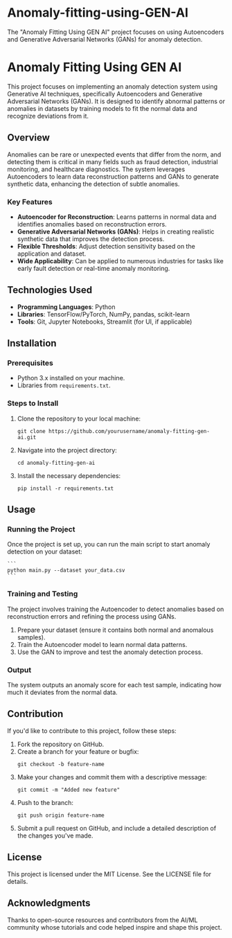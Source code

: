 # Anomaly-fitting-using-GEN-AI
The "Anomaly Fitting Using GEN AI" project focuses on using Autoencoders and Generative Adversarial Networks (GANs) for anomaly detection.


Anomaly Fitting Using GEN AI
============================

This project focuses on implementing an anomaly detection system using Generative AI techniques, specifically Autoencoders and Generative Adversarial Networks (GANs). It is designed to identify abnormal patterns or anomalies in datasets by training models to fit the normal data and recognize deviations from it.

Overview
--------

Anomalies can be rare or unexpected events that differ from the norm, and detecting them is critical in many fields such as fraud detection, industrial monitoring, and healthcare diagnostics. The system leverages Autoencoders to learn data reconstruction patterns and GANs to generate synthetic data, enhancing the detection of subtle anomalies.

### Key Features
- **Autoencoder for Reconstruction**: Learns patterns in normal data and identifies anomalies based on reconstruction errors.
- **Generative Adversarial Networks (GANs)**: Helps in creating realistic synthetic data that improves the detection process.
- **Flexible Thresholds**: Adjust detection sensitivity based on the application and dataset.
- **Wide Applicability**: Can be applied to numerous industries for tasks like early fault detection or real-time anomaly monitoring.

Technologies Used
-----------------
- **Programming Languages**: Python
- **Libraries**: TensorFlow/PyTorch, NumPy, pandas, scikit-learn
- **Tools**: Git, Jupyter Notebooks, Streamlit (for UI, if applicable)

Installation
------------

### Prerequisites
- Python 3.x installed on your machine.
- Libraries from `requirements.txt`.

### Steps to Install
1. Clone the repository to your local machine:
    ```
    git clone https://github.com/yourusername/anomaly-fitting-gen-ai.git
    ```
2. Navigate into the project directory:
    ```
    cd anomaly-fitting-gen-ai
    ```
3. Install the necessary dependencies:
    ```
    pip install -r requirements.txt
    ```

Usage
-----

### Running the Project
Once the project is set up, you can run the main script to start anomaly detection on your dataset:

    ```
    python main.py --dataset your_data.csv
    ```

### Training and Testing
The project involves training the Autoencoder to detect anomalies based on reconstruction errors and refining the process using GANs.

1. Prepare your dataset (ensure it contains both normal and anomalous samples).
2. Train the Autoencoder model to learn normal data patterns.
3. Use the GAN to improve and test the anomaly detection process.

### Output
The system outputs an anomaly score for each test sample, indicating how much it deviates from the normal data.

Contribution
------------

If you'd like to contribute to this project, follow these steps:
1. Fork the repository on GitHub.
2. Create a branch for your feature or bugfix:
    ```
    git checkout -b feature-name
    ```
3. Make your changes and commit them with a descriptive message:
    ```
    git commit -m "Added new feature"
    ```
4. Push to the branch:
    ```
    git push origin feature-name
    ```
5. Submit a pull request on GitHub, and include a detailed description of the changes you've made.

License
-------

This project is licensed under the MIT License. See the LICENSE file for details.

Acknowledgments
---------------

Thanks to open-source resources and contributors from the AI/ML community whose tutorials and code helped inspire and shape this project.

